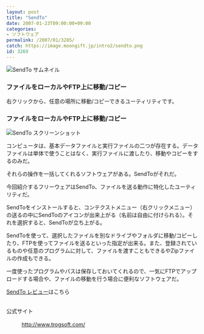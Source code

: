 ```yaml
---
layout: post
title: "SendTo"
date: 2007-01-23T09:00:00+09:00
categories:
- ソフトウェア
permalink: /2007/01/3285/
catch: https://image.moongift.jp/intro2/sendto.png
id: 3269
---
```

 ![SendTo サムネイル](https://image.moongift.jp/intro2/sendto.t.png "SendTo サムネイル")
  

### ファイルをローカルやFTP上に移動/コピー
  
右クリックから、任意の場所に移動/コピーできるユーティリティです。  
<!--more-->  

### ファイルをローカルやFTP上に移動/コピー
  

![SendTo スクリーンショット](https://image.moongift.jp/intro2/sendto.png "SendTo スクリーンショット")

  

コンピュータは、基本データファイルと実行ファイルの二つが存在する。データファイルは単体で使うことはなく、実行ファイルに渡したり、移動やコピーをするのみだ。

  

それらの操作を一括してくれるソフトウェアがある。SendToがそれだ。

  

今回紹介するフリーウェアはSendTo、ファイルを送る動作に特化したユーティリティだ。

  

SendToをインストールすると、コンテクストメニュー（右クリックメニュー）の送るの中にSendToのアイコンが出来上がる（名前は自由に付けられる）。それを選択すると、SendToが立ち上がる。

  

SendToを使って、選択したファイルを別なドライブやフォルダに移動/コピーしたり、FTPを使ってファイルを送るといった指定が出来る。また、登録されているものや任意のプログラムに対して、ファイルを渡すこともできるやZipファイルの作成もできる。

  

一度使ったプログラムやパスは保存しておいてくれるので、一気にFTPでアップロードする場合や、ファイルの移動を行う場合に便利なソフトウェアだ。

  

[SendTo レビュー](http://oss.moongift.jp/review/i-3288.html)はこちら

  
<dl>
<br><dt>公式サイト</dt>
<br><dd><a href="http://www.trogsoft.com/" target="_blank">http://www.trogsoft.com/</a></dd>
<br>
</dl>